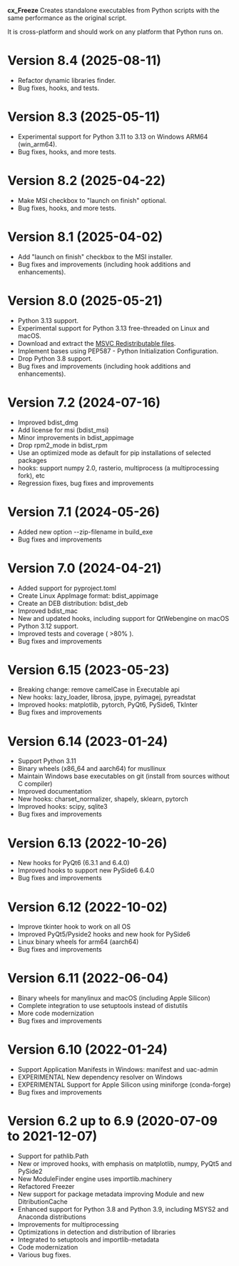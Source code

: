 **cx_Freeze** Creates standalone executables from Python scripts with the same
performance as the original script.

It is cross-platform and should work on any platform that Python runs on.

# Version 8.4 (2025-08-11)

- Refactor dynamic libraries finder.
- Bug fixes, hooks, and tests.

# Version 8.3 (2025-05-11)

- Experimental support for Python 3.11 to 3.13 on Windows ARM64 (win_arm64).
- Bug fixes, hooks, and more tests.

# Version 8.2 (2025-04-22)

- Make MSI checkbox to "launch on finish" optional.
- Bug fixes, hooks, and more tests.

# Version 8.1 (2025-04-02)

- Add "launch on finish" checkbox to the MSI installer.
- Bug fixes and improvements (including hook additions and enhancements).

# Version 8.0 (2025-05-21)

- Python 3.13 support.
- Experimental support for Python 3.13 free-threaded on Linux and macOS.
- Download and extract the [MSVC Redistributable files](https://cx-freeze.readthedocs.io/en/stable/faq.html#microsoft-visual-c-redistributable-package).
- Implement bases using PEP587 - Python Initialization Configuration.
- Drop Python 3.8 support.
- Bug fixes and improvements (including hook additions and enhancements).

# Version 7.2 (2024-07-16)

- Improved bdist_dmg
- Add license for msi (bdist_msi)
- Minor improvements in bdist_appimage
- Drop rpm2_mode in bdist_rpm
- Use an optimized mode as default for pip installations of selected packages
- hooks: support numpy 2.0, rasterio, multiprocess (a multiprocessing fork), etc
- Regression fixes, bug fixes and improvements

# Version 7.1 (2024-05-26)

- Added new option --zip-filename in build_exe
- Bug fixes and improvements

# Version 7.0 (2024-04-21)

- Added support for pyproject.toml
- Create Linux AppImage format: bdist_appimage
- Create an DEB distribution: bdist_deb
- Improved bdist_mac
- New and updated hooks, including support for QtWebengine on macOS
- Python 3.12 support.
- Improved tests and coverage ( >80% ).
- Bug fixes and improvements

# Version 6.15 (2023-05-23)

- Breaking change: remove camelCase in Executable api
- New hooks: lazy_loader, librosa, jpype, pyimagej, pyreadstat
- Improved hooks: matplotlib, pytorch, PyQt6, PySide6, TkInter
- Bug fixes and improvements

# Version 6.14 (2023-01-24)

- Support Python 3.11
- Binary wheels (x86_64 and aarch64) for musllinux
- Maintain Windows base executables on git (install from sources without C compiler)
- Improved documentation
- New hooks: charset_normalizer, shapely, sklearn, pytorch
- Improved hooks: scipy, sqlite3
- Bug fixes and improvements

# Version 6.13 (2022-10-26)

- New hooks for PyQt6 (6.3.1 and 6.4.0)
- Improved hooks to support new PySide6 6.4.0
- Bug fixes and improvements

# Version 6.12 (2022-10-02)

- Improve tkinter hook to work on all OS
- Improved PyQt5/Pyside2 hooks and new hook for PySide6
- Linux binary wheels for arm64 (aarch64)
- Bug fixes and improvements

# Version 6.11 (2022-06-04)

- Binary wheels for manylinux and macOS (including Apple Silicon)
- Complete integration to use setuptools instead of distutils
- More code modernization
- Bug fixes and improvements

# Version 6.10 (2022-01-24)

- Support Application Manifests in Windows: manifest and uac-admin
- EXPERIMENTAL New dependency resolver on Windows
- EXPERIMENTAL Support for Apple Silicon using miniforge (conda-forge)
- Bug fixes and improvements

# Version 6.2 up to 6.9 (2020-07-09 to 2021-12-07)

- Support for pathlib.Path
- New or improved hooks, with emphasis on matplotlib, numpy, PyQt5 and PySide2
- New ModuleFinder engine uses importlib.machinery
- Refactored Freezer
- New support for package metadata improving Module and new DitributionCache
- Enhanced support for Python 3.8 and Python 3.9, including MSYS2 and Anaconda distributions
- Improvements for multiprocessing
- Optimizations in detection and distribution of libraries
- Integrated to setuptools and importlib-metadata
- Code modernization
- Various bug fixes.
